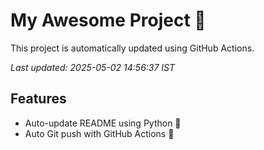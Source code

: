 # My Awesome Project 🚀

This project is automatically updated using GitHub Actions.

_Last updated: 2025-05-02 14:56:37 IST_

## Features
- Auto-update README using Python 🐍
- Auto Git push with GitHub Actions 🤖
